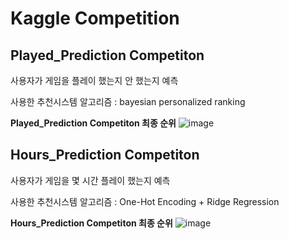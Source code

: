 # Kaggle Competition

## Played_Prediction Competiton

사용자가 게임을 플레이 했는지 안 했는지 예측

사용한 추천시스템 알고리즘 : bayesian personalized ranking

**Played_Prediction Competiton 최종 순위**
![image](https://github.com/user-attachments/assets/3aec3861-1a4a-4c03-b846-7566035b8eb0)



## Hours_Prediction Competiton

사용자가 게임을 몇 시간 플레이 했는지 예측

사용한 추천시스템 알고리즘 : One-Hot Encoding + Ridge Regression

**Hours_Prediction Competiton 최종 순위**
![image](https://github.com/user-attachments/assets/355ca2cc-10c4-4f28-bfca-1934bf6734c2)
